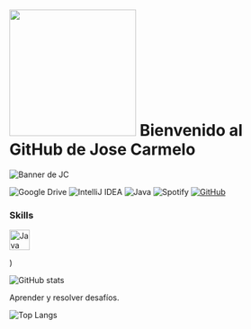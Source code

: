 # <img src="Imagen2.png" width="225"> Bienvenido al GitHub de Jose Carmelo

![Banner de JC](JoseCarmeloManchon/resources/Banner.png)

![Google Drive](https://img.shields.io/badge/Google%20Drive-4285F4?style=for-the-badge&logo=googledrive&logoColor=white)
![IntelliJ IDEA](https://img.shields.io/badge/IntelliJIDEA-000000.svg?style=for-the-badge&logo=intellij-idea&logoColor=white)
![Java](https://img.shields.io/badge/java-%23ED8B00.svg?style=for-the-badge&logo=openjdk&logoColor=white)
![Spotify](https://img.shields.io/badge/Spotify-1ED760?style=for-the-badge&logo=spotify&logoColor=white)
[![GitHub](https://img.shields.io/badge/github-%23121011.svg?style=for-the-badge&logo=github&logoColor=white)](https://github.dev/JoseCarmeloManchon)
### Skills

<p align="left">
<a href="https://www.oracle.com/java/" target="_blank" rel="noreferrer"><img src="https://raw.githubusercontent.com/danielcranney/readme-generator/main/public/icons/skills/java-colored.svg" width="36" height="36" alt="Java" /></a>
</p>)


![GitHub stats](https://github-readme-stats.vercel.app/api?username=JoseCarmeloManchon&show_icons=true&theme=merko)

Aprender y resolver desafíos. 

![Top Langs](https://github-readme-stats.vercel.app/api/top-langs/?username=josecarmelomanchon&layout=compact&theme=merko)
